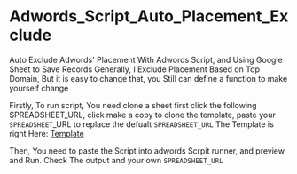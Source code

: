 # Adwords_Script_Auto_Placement_Exclude
Auto Exclude Adwords' Placement With Adwords Script, and Using Google Sheet to Save Records
Generally, I Exclude Placement Based on Top Domain, But it is easy to change that, you Still can define a  function to make yourself change

Firstly, To run script, You need clone a sheet first click the following SPREADSHEET_URL, click make a copy to clone the template, paste your `SPREADSHEET`_URL to replace the defualt `SPREADSHEET_URL`
The Template is right Here: [Template](https://docs.google.com/spreadsheets/d/1Exyhk0MopoLCqftIiJuTwQK1z2x9IECXyRwK1BsOSmw/edit#gid=0)

Then, You need to paste the Script into adwords Scrpit runner, and preview and Run. Check The output and your own  `SPREADSHEET_URL`
